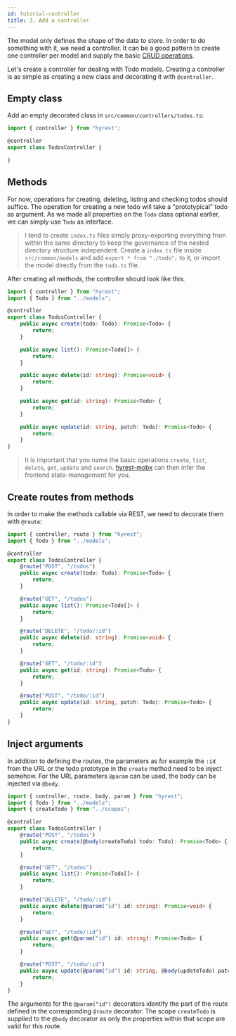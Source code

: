 ```yaml
---
id: tutorial-controller
title: 3. Add a controller
---
```


The model only defines the shape of the data to store. In order to do something with it, we need a controller.
It can be a good pattern to create one controller per model and supply the basic [CRUD operations](https://en.wikipedia.org/wiki/Create,_read,_update_and_delete).

Let's create a controller for dealing with Todo models. Creating a controller is as simple as creating a new class and decorating it with `@controller`.

## Empty class

Add an empty decorated class in `src/common/controllers/todos.ts`:

```typescript
import { controller } from "hyrest";

@controller
export class TodosController {

}
```

## Methods

For now, operations for creating, deleting, listing and checking todos should suffice.
The operation for creating a new todo will take a "prototypical" todo as argument.
As we made all properties on the `Todo` class optional earlier, we can simply use `Todo` as interface.

> I tend to create `index.ts` files simply proxy-exporting everything from within the same directory to keep the governance of the nested directory structure independent.
> Create a `index.ts` file inside `src/common/models` and add `export * from "./todo";` to it, or import the model directly from the `todo.ts` file.

After creating all methods, the controller should look like this:

```typescript
import { controller } from "hyrest";
import { Todo } from "../models";

@controller
export class TodosController {
    public async create(todo: Todo): Promise<Todo> {
        return;
    }

    public async list(): Promise<Todo[]> {
        return;
    }

    public async delete(id: string): Promise<void> {
        return;
    }

    public async get(id: string): Promise<Todo> {
        return;
    }

    public async update(id: string, patch: Todo): Promise<Todo> {
        return;
    }
}
```

> It is important that you name the basic operations `create`, `list`, `delete`, `get`, `update` and `search`.
> [hyrest-mobx](https://www.npmjs.com/package/hyrest-mobx) can then infer the frontend state-management for you.

## Create routes from methods

In order to make the methods callable via REST, we need to decorate them with `@route`:

```typescript
import { controller, route } from "hyrest";
import { Todo } from "../models";

@controller
export class TodosController {
    @route("POST", "/todos")
    public async create(todo: Todo): Promise<Todo> {
        return;
    }

    @route("GET", "/todos")
    public async list(): Promise<Todo[]> {
        return;
    }

    @route("DELETE", "/todo/:id")
    public async delete(id: string): Promise<void> {
        return;
    }

    @route("GET", "/todo/:id")
    public async get(id: string): Promise<Todo> {
        return;
    }

    @route("POST", "/todo/:id")
    public async update(id: string, patch: Todo): Promise<Todo> {
        return;
    }
}
```

## Inject arguments

In addition to defining the routes, the parameters as for example the `:id` from the URL or the todo prototype in the `create` method need to be inject somehow.
For the URL parameters `@param` can be used, the body can be injected via `@body`.

```typescript
import { controller, route, body, param } from "hyrest";
import { Todo } from "../models";
import { createTodo } from "../scopes";

@controller
export class TodosController {
    @route("POST", "/todos")
    public async create(@body(createTodo) todo: Todo): Promise<Todo> {
        return;
    }

    @route("GET", "/todos")
    public async list(): Promise<Todo[]> {
        return;
    }

    @route("DELETE", "/todo/:id")
    public async delete(@param("id") id: string): Promise<void> {
        return;
    }

    @route("GET", "/todo/:id")
    public async get(@param("id") id: string): Promise<Todo> {
        return;
    }

    @route("POST", "/todo/:id")
    public async update(@param("id") id: string, @body(updateTodo) patch: Todo): Promise<Todo> {
        return;
    }
}
```

The arguments for the `@param("id")` decorators identify the part of the route defined in the corresponding `@route` decorator.
The scope `createTodo` is supplied to the `@body` decorator as only the properties within that scope are valid for this route.
